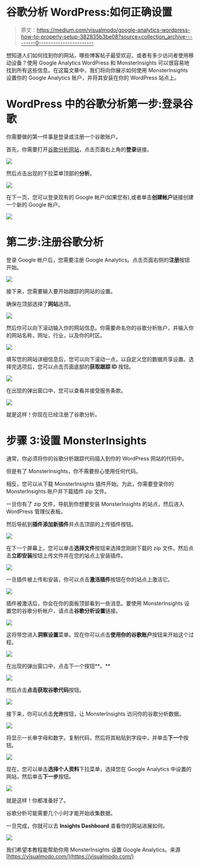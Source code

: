 # 谷歌分析 WordPress:如何正确设置

> 原文：<https://medium.com/visualmodo/google-analytics-wordpress-how-to-properly-setup-382835b3be08?source=collection_archive---------0----------------------->

想知道人们如何找到你的网站，哪些博客帖子最受欢迎，或者有多少访问者使用移动设备？使用 Google Analytics WordPress 和 MonsterInsights 可以很容易地找到所有这些信息。在这篇文章中，我们将向你展示如何使用 MonsterInsights 设置你的 Google Analytics 账户，并将其安装在你的 WordPress 站点上。

# WordPress 中的谷歌分析第一步:登录谷歌

你需要做的第一件事是登录或注册一个谷歌账户。

首先，你需要打开[谷歌分析网站](https://www.google.com/analytics/)，点击页面右上角的**登录**链接。

![](img/78d5db767ad09e84ea020d22fad56264.png)

然后点击出现的下拉菜单顶部的**分析**。

![](img/fc5aed2f8e436b3d8d16f57e6b5668a9.png)

在下一页，您可以登录现有的 Google 帐户(如果您有),或者单击**创建帐户**链接创建一个新的 Google 帐户。

![](img/d572cc9dd06ffa6a33b4da7cd7f5441c.png)

# 第二步:注册谷歌分析

登录 Google 帐户后，您需要注册 Google Analytics。点击页面右侧的**注册**按钮开始。

![](img/acf505d9f6cda067ab74a2b7d9f1e35c.png)

接下来，您需要输入要开始跟踪的网站的设置。

确保在顶部选择了**网站**选项。

![](img/5148d982f782d2498eb9d5c28cff5eac.png)

然后你可以向下滚动输入你的网站信息。你需要命名你的谷歌分析账户，并输入你的网站名称，网址，行业，以及你的时区。

![](img/c34d1dfd654160351b5e9fd3125fa4a3.png)

填写您的网站详细信息后，您可以向下滚动一点，以自定义您的数据共享设置。选择完选项后，您可以点击页面底部的**获取跟踪 ID** 按钮。

![](img/9f5e8857ccaeaddef80751022541b925.png)

在出现的弹出窗口中，您可以查看并接受服务条款。

![](img/cfc58c717cad96ed37bb9d7224ada385.png)

就是这样！你现在已经注册了谷歌分析。

# 步骤 3:设置 MonsterInsights

通常，你必须将你的谷歌分析跟踪代码插入到你的 WordPress 网站的代码中。

但是有了 MonsterInsights，你不需要担心使用任何代码。

相反，您可以从下载 MonsterInsights 插件开始。为此，你需要登录你的 MonsterInsights 账户并下载插件 zip 文件。

一旦你有了 zip 文件，导航到你想要安装 MonsterInsights 的站点，然后进入 WordPress 管理仪表板。

然后导航到**插件添加新插件**并点击顶部的上传插件按钮。

![](img/0cad93ef8c543a7d450343185e417a85.png)

在下一个屏幕上，您可以单击**选择文件**按钮来选择您刚刚下载的 zip 文件。然后点击**立即安装**按钮上传文件并在您的站点上安装插件。

![](img/1335a6709a3cb5b0f28bc2505ac22074.png)

一旦插件被上传和安装，你可以点击**激活插件**按钮在你的站点上激活它。

![](img/4cf0287a1f8adfb0e90e17814f89e4c9.png)

插件被激活后，你会在你的面板顶部看到一些消息。要使用 MonsterInsights 设置您的谷歌分析帐户，请点击**谷歌分析设置**链接。

![](img/b655c39b03846e0efd5cd0b5627f6307.png)

这将带您进入**洞察设置**菜单。现在你可以点击**使用你的谷歌账户**按钮来开始这个过程。

![](img/82bc40e0017e2dd1cb58303c280ef827.png)

在出现的弹出窗口中，点击下一个按钮**。**

![](img/9ab940e6011db4a6e3cb8377fccbbe60.png)

然后点击**点击获取谷歌代码**按钮。

![](img/72f2c39d0185e98926315442d74371a0.png)

接下来，你可以点击**允许**按钮，让 MonsterInsights 访问你的谷歌分析数据。

![](img/b98372b491852352c98d23376246ddf1.png)

将显示一长串字母和数字。复制代码，然后将其粘贴到字段中，并单击**下一个**按钮。

![](img/f79cd2409cc0051e609593baf9f44954.png)

现在，您可以单击**选择个人资料**下拉菜单，选择您在 Google Analytics 中设置的网站，然后单击**下一步**按钮。

![](img/84e6c1b04b897daf85f2b5a56647bd96.png)

就是这样！你都准备好了。

谷歌分析可能需要几个小时才能开始收集数据。

一旦完成，你就可以去 **Insights Dashboard** 查看你的网站进展如何。

![](img/f83fc1b4e9d093d86819e0e2f87d9f0d.png)

我们希望本教程能帮助你用 MonsterInsights 设置 Google Analytics。来源[https://visualmodo.com/](https://visualmodo.com/)